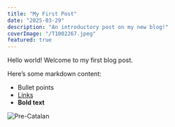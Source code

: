 ```yaml
---
title: "My First Post"
date: "2025-03-29"
description: "An introductory post on my new blog!"
coverImage: "/T1002267.jpeg"
featured: true
---
```


Hello world! Welcome to my first blog post.

Here’s some markdown content:

- Bullet points
- [Links](https://example.com)
- **Bold text**


![Pre-Catalan](/T1002267.jpeg)
